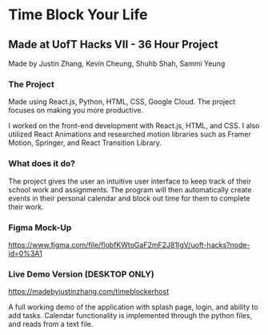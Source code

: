 # Time Block Your Life
## Made at UofT Hacks VII - 36 Hour Project
Made by Justin Zhang, Kevin Cheung, Shuhb Shah, Sammi Yeung

### The Project
Made using React.js, Python, HTML, CSS, Google Cloud. The project focuses on making you more productive.

I worked on the front-end development with React.js, HTML, and CSS. I also utilized React Animations and researched motion libraries such as Framer Motion, Springer, and React Transition Library.

### What does it do?
The project gives the user an intuitive user interface to keep track of their school work and assignments. The program will then automatically create events in their personal calendar and block out time for them to complete their work.

### Figma Mock-Up
https://www.figma.com/file/flobfKWtoGaF2mF2J81IgV/uoft-hacks?node-id=0%3A1

### Live Demo Version (DESKTOP ONLY)
https://madebyjustinzhang.com/timeblockerhost

A full working demo of the application with splash page, login, and ability to add tasks. Calendar functionality is implemented through the python files, and reads from a text file. 
